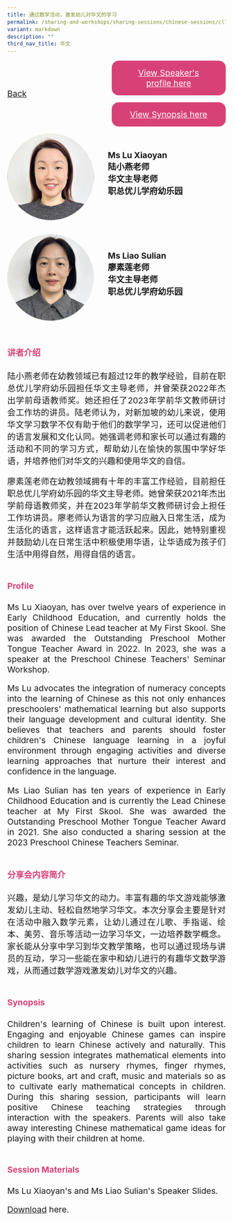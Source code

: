 ```yaml
---
title: 通过数学活动，激发幼儿对华文的学习
permalink: /sharing-and-workshops/sharing-sessions/chinese-sessions/cl7/
variant: markdown
description: ""
third_nav_title: 华文
---
```

<style>
.entry-title{
  font-size: 2.25rem;
  font-weight: 700;
  margin-bottom: 2rem;
  text-align: center;
}
.entry-content p{
  text-align: justify;
}

.entry-title.supported-by{
  margin-bottom: 0;
  margin-top: 3rem;
}

.entry-content .buttons-container{
  align-items: center;
  column-gap: 1rem;
  display: flex;
  flex-wrap: wrap;
  justify-content: center;
}
.entry-content .buttons-container .btn-link{
  background-color: #7431e8;
  border-radius: 0.4rem;
  color: #fff;
  font-size: 1.5rem;
  margin-bottom: 1rem;
  padding: 15px 20px;
  text-align: center;
  text-decoration: none;
  width: 15rem;
}
.entry-content .buttons-container .btn-link:hover{
  background-color: lightgrey;
}

.entry-content.sharing-sessions{
  align-items: center;
  display: flex;
  flex-direction: column;
  row-gap: 1.5rem;
}
.entry-content.sharing-sessions .session-item{
  align-items: flex-start;
  background-color:#d84178;
  border-radius: 0.5rem;
  color: #ffffff;
  row-gap: 2rem;
  display: flex;
  font-size: 1.1rem;
  flex-direction: column;
  line-height: 1.2;
  justify-content: space-between;
  margin-bottom: 2rem;
  padding: 1rem;
  width: 100%;
}
.entry-content.sharing-sessions .session-item .lower-wrapper{
  display: flex;
  flex-direction: column;
  row-gap: 2rem;
  width: 100%;
}
.entry-content.sharing-sessions .session-item .session-link{
  border: 2px solid lightgrey;
  border-radius: 0.5rem;
  padding: 1rem;
  text-align: center;
}
.entry-content.sharing-sessions .session-item .session-link a{
  color: #ffffff;
}

.entry-content.sharing-sessions.malay-sessions .session-item{
  background-color: #a3c864;
}

.entry-content.sharing-sessions.tamil-sessions .session-item,
.entry-content.sharing-sessions.preschools-exhibitors .session-item{
  background-color: #9b4490;
}

.entry-content.sharing-sessions.english-sessions .session-item{
  background-color: #fa0;
}

.entry-content.sharing-sessions.primary-secondary-exhibitors .session-item{
  background-color: #a3c864;
}

.entry-content.sharing-sessions .session-item .session-link:hover{
  background-color: lightgrey;
}

.entry-content.sharing-session-item{
  font-size: 1.2rem;
}
.entry-content.sharing-session-item .sharing-sessions-nav{
  align-items: center;
  column-gap: 1rem;
  display: flex;
  flex-wrap: wrap;
  justify-content: space-between;
  padding-bottom: 1rem;
}
.entry-content.sharing-session-item .sharing-sessions-nav .inner-nav-wrapper{
  column-gap: 1rem;
  display: flex;
  flex: 2;
  flex-wrap: wrap;
  justify-content: flex-end;
  row-gap: 1rem;
}
.entry-content.sharing-session-item .sharing-sessions-nav .inner-nav-wrapper .nav-btn{
  background-color: #d84178;
  border-radius: 1rem;
  color: #fff;
  padding: 1rem 2rem;
  text-align: center;
  width: 100%;
}
.entry-content.sharing-session-item.malay-session .sharing-sessions-nav .inner-nav-wrapper .nav-btn{
  background-color: #a3c864;
}
.entry-content.sharing-session-item.tamil-session .sharing-sessions-nav .inner-nav-wrapper .nav-btn{
  background-color: #9b4490;
}
.entry-content.sharing-session-item.english-session .sharing-sessions-nav .inner-nav-wrapper .nav-btn{
  background-color: #fa0;
}
.entry-content.sharing-session-item .sharing-sessions-nav .inner-nav-wrapper .nav-btn:hover{
  background-color: lightgrey;
}
.entry-content.sharing-session-item .profile-wrapper{
  align-items: center;
  display: flex;
  flex-direction: row;
  column-gap: 2rem;
}
.entry-content.sharing-session-item .profile-photo-container{
  align-items: center;
  column-gap: 1rem;
  display: flex;
  flex-wrap: wrap;
  justify-content: space-between;
  row-gap: 1rem;
}
.entry-content.sharing-session-item .profile-photo{
  align-items: center;
  column-gap: 2rem;
  display: flex;
  flex-wrap: wrap;
  justify-content: center;
  row-gap: 2rem;
  margin-bottom: 2rem;
}
.entry-content.sharing-session-item .profile-photo img{
  border-radius: 100px;
  width: 200px;
}
.entry-content.sharing-session-item.awardee-item .profile-photo{
  width: 100%;
}
.entry-content.sharing-session-item .profile-name{
  font-weight: 700;
  margin-bottom: 3rem;
}
.entry-content.sharing-session-item h4{
  color: #d84178;
}
.entry-content.sharing-session-item.malay-session h4{
  color: #a3c864;
}
.entry-content.sharing-session-item.tamil-session h4{
  color: #9b4490;
}
.entry-content.sharing-session-item.english-session h4{
  color: #fa0;
}
.entry-content.sharing-session-item.awardee-item h3,
.entry-content.sharing-session-item.awardee-item h4{
  color: #4372d6;
}
.entry-content.sharing-session-item .section-wrapper{
  margin-bottom: 3rem;
}

.entry-content.awardees-container h4{
  font-weight: 700;
  margin-bottom: 3rem;
}
.entry-content.awardees-container a{
  text-decoration: none;
}
.entry-content.awardees-container .section-wrapper{
  margin-bottom: 10rem;
}
.entry-content.awardees-container .section-row{
  column-gap: 1rem;
  display: flex;
  flex-wrap: wrap;
  justify-content: space-around;
  row-gap: 1rem;
}
.entry-content.awardees-container .section-column{
  width: 30%;
}
.entry-content.awardees-container .awardee-wrapper{
  align-items: center;
  display: flex;
  flex-direction: column;
  justify-content: center;
  row-gap: 1rem;
}
.entry-content.awardees-container .awardee-wrapper .awardee-pic{
  width: 10rem;
}
.entry-content.awardees-container .awardee-wrapper .awardee-profile{
  color: #484848;
  text-align: center;
}
.entry-content.awardees-container .awardee-wrapper .name-english{
  font-size: 1.25rem;
  margin-bottom: 1rem;
}
.entry-content.awardees-container .awardee-wrapper .name-chinese{
  font-size: 1.25rem;
  margin-bottom: 1rem;
}

.entry-content .btntop{
  position: fixed;
  float: right;
  bottom: 20px;
  right: 80px;
  z-index: 99;
  border: none;
  background-color: #3bb9ff;
  cursor: pointer;
  padding: 15px;
  border-radius: 4px;
  color: #fff;
  font-weight: 600;
}

.coming-soon{
  color: #7431e8;
  font-size: 2rem;
  font-weight: 700;
  margin-top: 3rem;
  text-align: center;
}

@media all and (min-width: 40rem ){
  .entry-content.sharing-sessions{
    align-items: flex-start;
    display: flex;
    flex-direction: column;
    row-gap: 1.5rem;
  }

  
  .entry-content.sharing-sessions .session-item .lower-wrapper{
    align-items: center;
    flex-direction: row;
    justify-content: space-between;
  }

  .entry-content.sharing-session-item .sharing-sessions-nav .inner-nav-wrapper .nav-btn{
    width: 45%;
  }
}
</style>

<div class="entry-content sharing-session-item">
<div class="sharing-sessions-nav">
<a href="/sharing-and-workshops/sharing-sessions/chinese-sessions/">Back</a>
<div class="inner-nav-wrapper">
<a class="nav-btn" href="#C1">View Speaker's profile here</a>
<a class="nav-btn" href="#C2">View Synopsis here</a>
</div>
</div>

<div class="profiles-container">
<div class="profile-wrapper">
<div class="profile-photo">
<img alt="Lu Xiaoyan" src="/images/Sharing_sessions/lu-xiaoyan.jpg">
</div>
<div class="profile-name">
Ms Lu Xiaoyan<br>
陆小燕老师<br>
华文主导老师<br>
职总优儿学府幼乐园
</div>
</div>
<div class="profile-wrapper">
<div class="profile-photo">
<img alt="Liao Sulian" src="/images/Sharing_sessions/liao-sulian.jpg">
</div>
<div class="profile-name">
Ms Liao Sulian<br>
廖素莲老师<br>
华文主导老师<br>
职总优儿学府幼乐园
</div>
</div>
</div>

<div class="section-wrapper">
<h4 id="C1">讲者介绍</h4>
<p>
陆小燕老师在幼教领域已有超过12年的教学经验，目前在职总优儿学府幼乐园担任华文主导老师，并曾荣获2022年杰出学前母语教师奖。她还担任了2023年学前华文教师研讨会工作坊的讲员。陆老师认为，对新加坡的幼儿来说，使用华文学习数学不仅有助于他们的数学学习，还可以促进他们的语言发展和文化认同。她强调老师和家长可以通过有趣的活动和不同的学习方式，帮助幼儿在愉快的氛围中学好华语，并培养他们对华文的兴趣和使用华文的自信。
</p>
<p>
廖素莲老师在幼教领域拥有十年的丰富工作经验，目前担任职总优儿学府幼乐园的华文主导老师。她曾荣获2021年杰出学前母语教师奖，并在2023年学前华文教师研讨会上担任工作坊讲员。廖老师认为语言的学习应融入日常生活，成为生活化的语言，这样语言才能活跃起来。因此，她特别重视并鼓励幼儿在日常生活中积极使用华语，让华语成为孩子们生活中用得自然，用得自信的语言。
</p>
</div>

<div class="section-wrapper">
<h4>Profile</h4>
<p>
Ms Lu Xiaoyan, has over twelve years of experience in Early Childhood Education, and currently holds the position of Chinese Lead teacher at My First Skool. She was awarded the Outstanding Preschool Mother Tongue Teacher Award in 2022. In 2023, she was a speaker at the Preschool Chinese Teachers' Seminar Workshop.
</p>
<p>
Ms Lu advocates  the integration of numeracy concepts into the learning of  Chinese as this not only enhances preschoolers' mathematical learning but also supports their language development and cultural identity. She believes that teachers and parents should foster children's Chinese language learning in a joyful environment through engaging activities and diverse learning approaches that nurture their interest and confidence in the language.
</p>
<p>
Ms Liao Sulian has ten years of experience in Early Childhood Education and is currently the Lead Chinese teacher at My First Skool. She was awarded the Outstanding Preschool Mother Tongue Teacher Award in 2021. She also conducted a sharing session at the 2023 Preschool Chinese Teachers Seminar.
</p>
</div>

<div class="section-wrapper">
<h4 id="C2">分享会内容简介</h4> 
<p>
兴趣，是幼儿学习华文的动力。丰富有趣的华文游戏能够激发幼儿主动、轻松自然地学习华文。本次分享会主要是针对在活动中融入数学元素，让幼儿通过在儿歌、手指谣、绘本、美劳、音乐等活动一边学习华文，一边培养数学概念。家长能从分享中学习到华文教学策略，也可以通过现场与讲员的互动，学习一些能在家中和幼儿进行的有趣华文数学游戏，从而通过数学游戏激发幼儿对华文的兴趣。
</p>
</div>

<div class="section-wrapper">
<h4>Synopsis</h4> 
<p>
Children's learning of Chinese is built upon interest. Engaging and enjoyable Chinese games can inspire children to learn Chinese actively and naturally. This sharing session integrates mathematical elements into activities such as nursery rhymes, finger rhymes, picture books, art and craft, music and materials so as to cultivate early mathematical concepts in children. During this sharing session, participants will learn positive Chinese teaching strategies through interaction with the speakers. Parents will also take away interesting Chinese mathematical game ideas for playing with their children at home.
</p>
</div>

<div class="section-wrapper">
	    <h4>Session Materials</h4>
    <p>Ms Lu Xiaoyan's and Ms Liao Sulian's Speaker Slides.</p>
    <p><a download="13. Chinese Learning Through Numeracy Activities_My First Skool.pdf" target="_blank" href="/files/CL7.pdf">Download</a> here.</p>
</div>
</div>